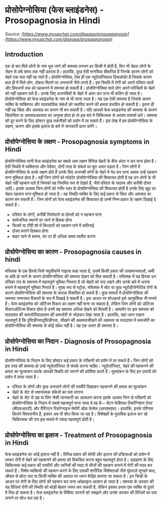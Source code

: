 # प्रोसोपेग्नोसिया (फेस ब्लाइंडनेस) - Prosopagnosia in Hindi
_Source: [https://www.myupchar.com/disease/prosopagnosia](https://www.myupchar.com/disease/prosopagnosia)_

## Introduction
एक दो बार मिले लोगों के नाम भूल जाने की समस्या लगभग हर किसी में होती है, फिर भी चेहरा लोगों के जेहन से लंबे समय तक नहीं उतरता है। हालांकि, कुछ ऐसी मानसिक बीमारियां हैं जिनके कारण लोगों को चेहरे तक याद नहीं रह जाते हैं। प्रोसोपेग्नोसिया, ऐसा ही एक न्यूरोलॉजिकल डिसऑर्डर है जिसके कारण हाल ही में मिले लोग, दोबारा मिलने पर अनजानों जैसे लगते हैं। इस स्थिति में रोगी को अपने परिवार वालों और प्रियजनों तक को पहचानने में समस्या हो सकती है। प्रोसोपेग्नोसिया वाले लोग अपने परिचितों के चेहरे को नहीं पहचान पाते हैं। उनके लिए अजनबियों के चेहरे में अंतर कर पाना भी कठिन हो जाता है।
प्रोसोपेग्नोसिया को फेस ब्लाइंडनेस के नाम से भी जाना जाता है। यह एक ऐसी समस्या है जिसके कारण व्यक्ति के व्यक्तिगत और व्यावसायिक संबंधों को स्थापित करने की क्षमता प्रभावित हो सकती है। इतना ही नहीं यह चिंता और अवसाद का कारण भी बन सकती है। यदि आपको फेस ब्लाइंडनेस की समस्या के कारण चिंताचिंता या अवसादअवसाद का अनुभव होता हो तो इस बारे में चिकित्सक से अवश्य परामर्श करें। समस्या को दूर करने के लिए डॉक्टर कुछ तकनीकों को प्रयोग में ला सकते हैं।
इस लेख में हम प्रोसोपेग्नोसिया के लक्षण, कारण और इसके इलाज के बारे में जानकारी प्राप्त करेंगे।

## प्रोसोपेग्नोसिया के लक्षण - Prosopagnosia symptoms in Hindi
प्रोसोपेग्नोसिया यानी फेस ब्लाइंडनेस का सबसे आम लक्षण विभिन्न चेहरों के बीच अंतर न कर पाना होता है। ऐसी स्थिति में व्यक्तिगत और पेशेवर, दोनों तरह के संबंधों पर बुरा असर पड़ता है। जिन लोगों में प्रोसोपेग्नोसिया के हल्के लक्षण होते हैं उनके लिए अजनबी लोगों के चेहरे में भेद कर पाना अथवा उन्हें पहचान पाना मुश्किल होता है। वहीं ​जिन लोगोंं को मॉडरेट प्रोसोपेग्नोसिया की शिकायत होती है वह उन लोगों के भी चेहरे नहीं पहचान पाते हैं जिनको वह नियमित रूप से देखते हैं, जैसे परिवार के सदस्य और करीबी दोस्त आदि। इसके अलावा जिन लोगों को गंभीर स्तर के प्रोसोपेग्नोसिया की शिकायत होती है उनके लिए खुद का चेहरा पहचान पाना मुश्किल हो जाता है। यह स्थिति व्यक्ति के लिए कई प्रकार से चिंता और अवसाद का कारण बन सकती है।
जिन लोगों को फेस ब्लाइंडनेस की शिकायत हो उनमें निम्न प्रकार के लक्षण दिखाई दे सकते हैं।
- परिवार के लोगों, करीबी रिश्तेदारों या दोस्तों को न पहचान पाना
- सार्वजनिक स्थानों पर जाने से हिचक होना
- फिल्मों या टीवी शो में किरदारों को पहचान पाने में कठिनाई
- दोस्त बनाने दिक्कत होना
- बाहर जाने से बचना, घर पर ही अधिक समय व्यतीत ​करना

## प्रोसोपेग्नोसिया का कारण - Prosopagnosia causes in hindi
मस्तिष्क के एक हिस्से जिसे फ्यूसीफॉर्म गाइरस कहा जाता है, उसमें किसी प्रकार की असामान्यताओं, कमी या क्षति हो जाने के कारण प्रोसोपेग्नोसिया की समस्या देखन को मिल सकती है। मस्तिष्क में यह हिस्सा उन तंत्रिका तंत्र के समन्वय में महत्वपूर्ण भूमिका निभाता है जो चेहरों को याद रखने और उनके बारे में धारणा बनाने में महत्वपूर्ण भूमिका निभाते है। मुख्य रूप से स्ट्रोक, मस्तिष्क में चोट या कुछ न्यूरोडीजेनेरेटिव रोगों के कारण प्रोसोपेग्नोसिया की समस्या के कारक विकसित हो सकते हैं।
कुछ मामलों में प्रोसोपेग्नोसिया की समस्या जन्मजात विकारों के रूप में दिखाई दे सकती है। इस आधार पर शोधकर्ता इसे आनुवंशिक भी मानते हैं। फेस ब्लाइंडनेस को ऑटिज्म विकार का लक्षण नहीं माना जा सकता है, लेकिन जिन लोगों को ऑटिज्म विकारऑटिज्म विकार होता है उनमें यह समस्या अधिक देखने को मिलती है। आमतौर पर इस समस्या को याददाश्त की कमजोरीयाददाश्त की कमजोरी से जोड़कर देखा जाता है। हालांकि, यहां ध्यान रखना महत्वपूर्ण है कि दृष्टिहीनतादृष्टिहीनता, सीखने की अक्षमतासीखने की अक्षमता या याददाश्त में कमजोरी का प्रोसोपेग्नोसिया की समस्या से कोई संबंध नहीं है। यह एक अलग ही समस्या है।

## प्रोसोपेग्नोसिया का निदान - Diagnosis of Prosopagnosia in Hindi
प्रोसोपेग्नोसिया के निदान के लिए डॉक्टर कई प्रकार के परीक्षणों को प्रयोग में ला सकते हैं। जिन लोगों को इस तरह की समस्या हो उन्हें न्यूरोलॉजिस्ट से संपर्क करना चाहिए। न्यूरोलॉजिस्ट, चेहरे की पहचानने की क्षमता का मूल्यांकन करके आपकी स्थिति को जानने की कोशिश करते हैं। मूल्यां​कन के लिए इन उपायों को प्रयोग में लाया जाता है।
- परिवार के लोगों और कुछ अनजाने लोगों की तस्वीरें दिखाकर पहचानने की क्षमता का मूल्यांकन
- चेहरे के सेट से भावनात्मक संकेतों का पता लगाना
- चेहरे के सेट से उम्र या लिंग जैसी जानकारी का आकलन करना
इसके अलावा जिन दो परीक्षणों को प्रोसोपेग्नोसिया के निदान में सबसे महत्वपूर्ण माना जाता है वह हैं— बेंटन फेशियल रिकॉग्निशन टेस्ट (बीएफआरटी) और वैरिंगटन रिकॉग्नाइज मेमोरी ऑफ़ फेसेस (आरएमएफ)। हालांकि, इनके परिणाम ​कितने विश्वसनीय हैं, इसपर अब भी शोध किया जा रहा है। विशेषज्ञों के मुताबिक इलाज कर रहे चिकित्सक की राय इस मामले में ज्यादा महत्वपूर्ण होती है।

## प्रोसोपेग्नोसिया का इलाज - Treatment of Prosopagnosia in Hindi
फेस ब्लाइंडनेस का कोई इलाज नहीं है। विभिन्न प्रकार की थेरेपी और इलाज की प्रक्रियाओं को प्रयोग में लाकर रोगी में चेहरे को पहचानने की क्षमता को विकसित करना बहुत महत्वपूर्ण होता है।
उदाहरण के लिए चिकित्सक कई प्रकार की तस्वीरों और ध्वनियों की मदद से चीजों की पहचान कराने में रोगी की मदद कर सकते हैं। विशेष व्यक्तियों की पहचान करने के लिए उसकी शारीरिक विशेषताओं जैसे घुंघराले सुनहरे बाल, औसत से छोटा कद या किसी व्यक्ति की आवाज़ पर ध्यान केंद्रित कराया जा सकता है। इन चिन्हों के आधार पर रोगी के लिए लोगों की पहचान कर पाना अपेक्षाकृत आसान हो जाता है।
समस्या के उपचार की यह विधियां रोगी की स्थिति को थोड़ी बेहतर जरूर कर सकती हैं, लेकिन इसका प्रभाव एक व्यक्ति से दूसरे में भिन्न हो सकता है। फेस ब्लाइंडनेस के विशिष्ट कारणों को समझने और उनके उपचार की विधियों का पता लगाने पर शोध चल रहा है।

